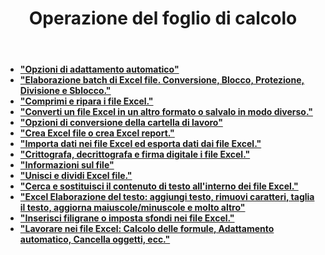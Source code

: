 ﻿---
title: Operazione del foglio di calcolo
second_title: Documen
type: docs
url: /it/spreadsheet-operations/
keywords: Learn how to work with Aspose Cells Cloud file
description: Scopri come lavorare con il file Cloud Aspose Cells. L'SDK supporta diversi linguaggi di sviluppo, tra cui Android, C#, Go, Java, NodeJS, Perl, PHP, Python, Ruby e Swift.
weight: 100
kwords: Excel, Office Cloud, REST API, Foglio di calcolo, PDF, CSV, Json, Markdown, File e archiviazione
---
- **["Opzioni di adattamento automatico"](https://docs.aspose.cloud/cells/auto-fitter-options/)**
- **["Elaborazione batch di Excel file. Conversione, Blocco, Protezione, Divisione e Sblocco."](https://docs.aspose.cloud/cells/batch/)**
- **["Comprimi e ripara i file Excel."](https://docs.aspose.cloud/cells/compress-and-repair-excel-files/)**
- **["Converti un file Excel in un altro formato o salvalo in modo diverso."](https://docs.aspose.cloud/cells/conversion-and-save-as/)**
- **["Opzioni di conversione della cartella di lavoro"](https://docs.aspose.cloud/cells/convert-workbook-options/)**
- **["Crea Excel file o crea Excel report."](https://docs.aspose.cloud/cells/creating-files-and-reports/)**
- **["Importa dati nei file Excel ed esporta dati dai file Excel."](https://docs.aspose.cloud/cells/data-import-and-export/)**
- **["Crittografa, decrittografa e firma digitale i file Excel."](https://docs.aspose.cloud/cells/protect/)**
- **["Informazioni sul file"](https://docs.aspose.cloud/cells/file-info/)**
- **["Unisci e dividi Excel file."](https://docs.aspose.cloud/cells/merge-and-split/)**
- **["Cerca e sostituisci il contenuto di testo all'interno dei file Excel."](https://docs.aspose.cloud/cells/search-and-replace/)**
- **["Excel Elaborazione del testo: aggiungi testo, rimuovi caratteri, taglia il testo, aggiorna maiuscole/minuscole e molto altro"](https://docs.aspose.cloud/cells/text-processing/)**
- **["Inserisci filigrane o imposta sfondi nei file Excel."](https://docs.aspose.cloud/cells/watermark-and-background/)**
- **["Lavorare nei file Excel: Calcolo delle formule, Adattamento automatico, Cancella oggetti, ecc."](https://docs.aspose.cloud/cells/workbook/)**
